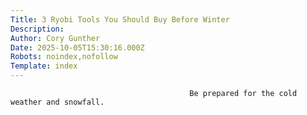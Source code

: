 ```yaml
---
Title: 3 Ryobi Tools You Should Buy Before Winter
Description: 
Author: Cory Gunther
Date: 2025-10-05T15:30:16.000Z
Robots: noindex,nofollow
Template: index
---
```


                                            Be prepared for the cold weather and snowfall. 
                                        